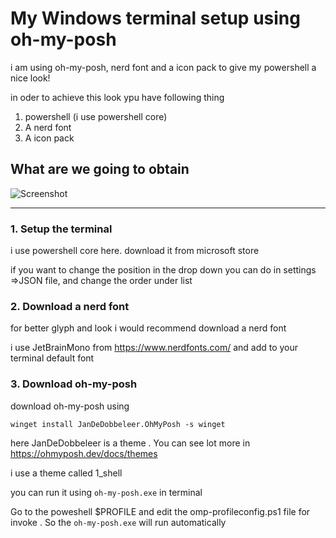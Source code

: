 # My Windows terminal setup using oh-my-posh 

i am using oh-my-posh, nerd font and a icon pack to give my powershell a nice look!



in oder to achieve this look ypu have following thing 

1. powershell (i use powershell core)
2. A nerd font 
3. A icon pack 

## What are we going to obtain 

![Screenshot](img/setup.png)

---
### 1. Setup the terminal
i use powershell core here. download it from microsoft store 

if you want to change the position in the drop down you can do in settings =>JSON file, and change the order under list 

### 2. Download a nerd font
for better glyph and look i would recommend download a nerd font 

i use JetBrainMono from <https://www.nerdfonts.com/> and add to your terminal default font 

### 3. Download oh-my-posh
download oh-my-posh using 

`winget install JanDeDobbeleer.OhMyPosh -s winget` 

here JanDeDobbeleer is a theme . You can see lot more in <https://ohmyposh.dev/docs/themes>

i use a theme called 1_shell

you can run it using `oh-my-posh.exe` in terminal

 Go to the  poweshell $PROFILE and edit the omp-profileconfig.ps1 file for invoke 
. So the `oh-my-posh.exe` will run automatically 
